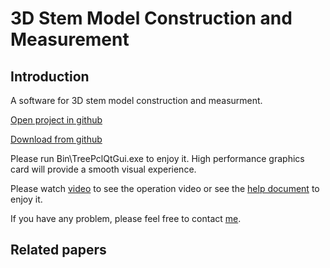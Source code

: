 # 3D Stem Model Construction and Measurement
## Introduction
A software for 3D stem model construction and measurment.
<!--
Author: Lei You et al.
-->

[Open project in github](https://github.com/leiyouxy/3DStemModel)

[Download from github](https://github.com/leiyouxy/3DStemModel/archive/master.zip)

Please run Bin\TreePclQtGui.exe to enjoy it. 
High performance graphics card will provide a smooth visual experience.

Please watch [video](https://raw.githubusercontent.com/leiyouxy/3DStemModel/master/3DStemModelConstructionWithCaption.mp4) to see the operation video or see the [help document](https://raw.githubusercontent.com/leiyouxy/3DStemModel/master/Help.docx) to enjoy it.

If you have any problem, please feel free to contact [me](mailto:leiyou@xynu.edu.cn).

## Related papers
